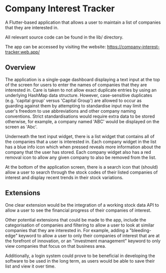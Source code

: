 # Company Interest Tracker

A Flutter-based application that allows a user to maintain a list of companies that they are interested in.

All relevant source code can be found in the lib/ directory.

The app can be accessed by visiting the website:
https://company-interest-tracker.web.app/

## Overview

The application is a single-page dashboard displaying a text input at the top of the screen for users to enter the names of companies that they are interested in. Care is taken to not allow exact duplicate entries by using an underlying HashMap data structure. However, case-sensitive duplicates (e.g. 'capital group' versus 'Capital Group') are allowed to occur as guarding against them by attempting to standardise input may limit the user's freedom to use abbreviations and other company naming conventions. Strict standardisations would require extra data to be stored otherwise, for example, a company named 'ABC' would be displayed on the screen as 'Abc'.

Underneath the text input widget, there is a list widget that contains all of the companies that a user is interested in. Each company widget in the list has a blue info icon which when pressed reveals more information about the company that the user has stored. Each company widget also has a red removal icon to allow any given company to also be removed from the list.

At the bottom of the application screen, there is a search icon that (should) allow a user to search through the stock codes of their listed companies of interest and display recent trends in their stock variations.

## Extensions
One clear extension would be the integration of a working stock data API to allow a user to see the financial progress of their companies of interest.

Other potential extensions that could be made to the app, include the categorisation of companies and filtering to allow a user to look at similar companies that they are interested in. For example, adding a "bleeding-edge" keyword to allow a user to only their companies of interest that are at the forefront of innovation, or an "investment management" keyword to only view companies that focus on that business area.

Additionally, a login system could prove to be beneficial in developing the software to be used in the long term, as users would be able to save their list and view it over time.

